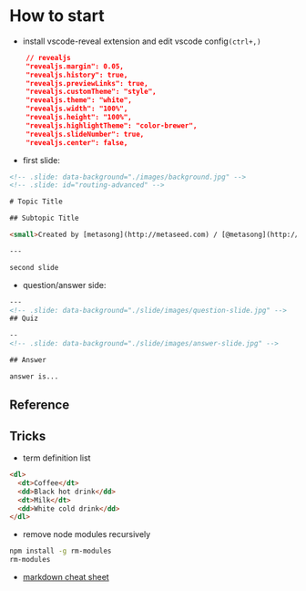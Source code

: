 # How to start

* install vscode-reveal extension and edit vscode config`(ctrl+,)`

```json
    // revealjs
    "revealjs.margin": 0.05,
    "revealjs.history": true,
    "revealjs.previewLinks": true,
    "revealjs.customTheme": "style",
    "revealjs.theme": "white",
    "revealjs.width": "100%",
    "revealjs.height": "100%",
    "revealjs.highlightTheme": "color-brewer",
    "revealjs.slideNumber": true,
    "revealjs.center": false,
```

* first slide:

```html
<!-- .slide: data-background="./images/background.jpg" -->
<!-- .slide: id="routing-advanced" -->

# Topic Title

## Subtopic Title

<small>Created by [metasong](http://metaseed.com) / [@metasong](http://twitter.com/metasong)</small>

---

second slide
```

* question/answer side:

```html
---
<!-- .slide: data-background="./slide/images/question-slide.jpg" -->
## Quiz

--
<!-- .slide: data-background="./slide/images/answer-slide.jpg" -->

## Answer

answer is...
```

## Reference


## Tricks

* term definition list

```html
<dl>
  <dt>Coffee</dt>
  <dd>Black hot drink</dd>
  <dt>Milk</dt>
  <dd>White cold drink</dd>
</dl>
```

* remove node modules recursively

```bash
npm install -g rm-modules
rm-modules
```

* [markdown cheat sheet](https://github.com/adam-p/markdown-here/wiki/Markdown-Cheatsheet)
